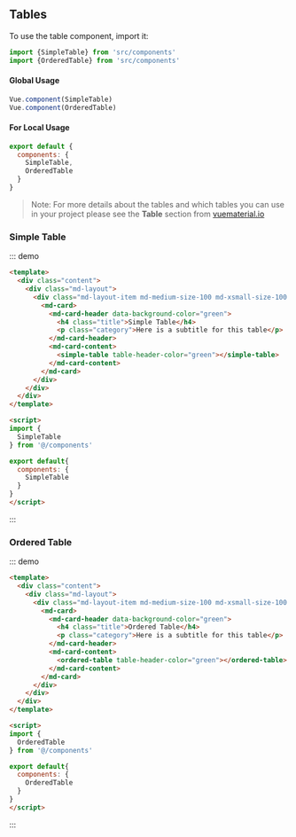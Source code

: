 ## Tables

To use the table component, import it:

```js
import {SimpleTable} from 'src/components'
import {OrderedTable} from 'src/components'
```

#### Global Usage

```js  
Vue.component(SimpleTable)
Vue.component(OrderedTable)
```

#### For Local Usage

```js
export default {
  components: {
    SimpleTable,
    OrderedTable
  }
}
```

> Note: For more details about the tables and which tables you can use in your project please see the **Table** section from [vuematerial.io](https://vuematerial.io/components/table)

### Simple Table

::: demo
```html
<template>
  <div class="content">
    <div class="md-layout">
      <div class="md-layout-item md-medium-size-100 md-xsmall-size-100 md-size-100">
        <md-card>
          <md-card-header data-background-color="green">
            <h4 class="title">Simple Table</h4>
            <p class="category">Here is a subtitle for this table</p>
          </md-card-header>
          <md-card-content>
            <simple-table table-header-color="green"></simple-table>
          </md-card-content>
        </md-card>
      </div>
    </div>
  </div>
</template>

<script>
import {
  SimpleTable
} from '@/components'

export default{
  components: {
    SimpleTable
  }
}
</script>

```
:::

### Ordered Table

::: demo
```html
<template>
  <div class="content">
    <div class="md-layout">
      <div class="md-layout-item md-medium-size-100 md-xsmall-size-100 md-size-100">
        <md-card>
          <md-card-header data-background-color="green">
            <h4 class="title">Ordered Table</h4>
            <p class="category">Here is a subtitle for this table</p>
          </md-card-header>
          <md-card-content>
            <ordered-table table-header-color="green"></ordered-table>
          </md-card-content>
        </md-card>
      </div>
    </div>
  </div>
</template>

<script>
import {
  OrderedTable
} from '@/components'

export default{
  components: {
    OrderedTable
  }
}
</script>

```
:::
